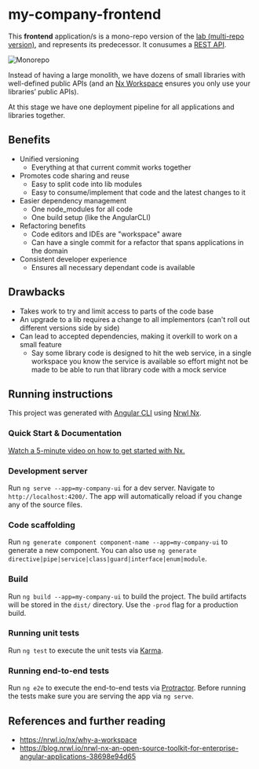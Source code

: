 # my-company-frontend

This **frontend** application/s is a mono-repo version of the [lab (multi-repo version)](http://ivans-innovation-lab.github.io/), and represents its predecessor. It conusumes a [REST API](https://github.com/ivans-innovation-lab-monorepos/my-company-backend).

![Monorepo](https://github.com/ivans-innovation-lab-monorepos/my-company-backend/raw/master/monorepo.png)


Instead of having a large monolith, we have dozens of small libraries with well-defined public APIs (and an [Nx Workspace](https://nrwl.io/nx/why-a-workspace) ensures you only use your libraries’ public APIs).

At this stage we have one deployment pipeline for all applications and libraries together.

## Benefits

- Unified versioning
   - Everything at that current commit works together
- Promotes code sharing and reuse
   - Easy to split code into lib modules
   - Easy to consume/implement that code and the latest changes to it
- Easier dependency management
   - One node_modules for all code
   - One build setup (like the AngularCLI)
- Refactoring benefits
   - Code editors and IDEs are "workspace" aware
   - Can have a single commit for a refactor that spans applications in the domain
- Consistent developer experience
   - Ensures all necessary dependant code is available

## Drawbacks

- Takes work to try and limit access to parts of the code base
- An upgrade to a lib requires a change to all implementors (can't roll out different versions side by side)
- Can lead to accepted dependencies, making it overkill to work on a small feature
  - Say some library code is designed to hit the web service, in a single workspace you know the service is available so effort might not be made to be able to run that library code with a mock service
  
## Running instructions

This project was generated with [Angular CLI](https://github.com/angular/angular-cli) using [Nrwl Nx](https://nrwl.io/nx).

### Quick Start & Documentation

[Watch a 5-minute video on how to get started with Nx.](http://nrwl.io/nx)


### Development server

Run `ng serve --app=my-company-ui` for a dev server. Navigate to `http://localhost:4200/`. The app will automatically reload if you change any of the source files.

### Code scaffolding

Run `ng generate component component-name --app=my-company-ui` to generate a new component. You can also use `ng generate directive|pipe|service|class|guard|interface|enum|module`.

### Build

Run `ng build --app=my-company-ui` to build the project. The build artifacts will be stored in the `dist/` directory. Use the `-prod` flag for a production build.

### Running unit tests

Run `ng test` to execute the unit tests via [Karma](https://karma-runner.github.io).

### Running end-to-end tests

Run `ng e2e` to execute the end-to-end tests via [Protractor](http://www.protractortest.org/).
Before running the tests make sure you are serving the app via `ng serve`.

## References and further reading

- https://nrwl.io/nx/why-a-workspace
- https://blog.nrwl.io/nrwl-nx-an-open-source-toolkit-for-enterprise-angular-applications-38698e94d65

